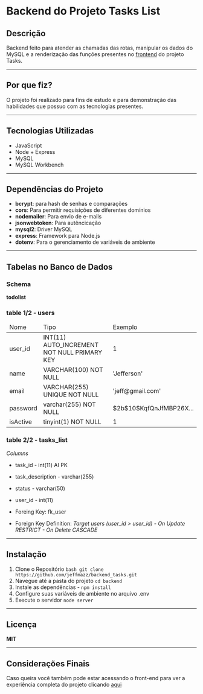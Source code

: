 # Backend do Projeto Tasks List

## Descrição
Backend feito para atender as chamadas das rotas, manipular os dados do MySQL e a renderização das funções presentes no [frontend](https://github.com/jeffmazz/frontend_tasks) do projeto Tasks.

---

## Por que fiz?
O projeto foi realizado para fins de estudo e para demonstração das habilidades que possuo com as tecnologias presentes.

---

## Tecnologias Utilizadas
- JavaScript
- Node + Express
- MySQL
- MySQL Workbench

---

## Dependências do Projeto
- **bcrypt**: para hash de senhas e comparações
- **cors**: Para permitir requisições de diferentes domínios
- **nodemailer**: Para envio de e-mails
- **jsonwebtoken**: Para autêncicação
- **mysql2**: Driver MySQL
- **express**: Framework para Node.js
- **dotenv**: Para o gerenciamento de variáveis de ambiente

---

## Tabelas no Banco de Dados

### Schema
**todolist**

### table 1/2 - **users**

<table>
	<thead>
		<tr>
  			<td> Nome </td>
  			<td> Tipo </td>
  			<td> Exemplo </td>
		</tr>
  	</thead>
  	<tr>
  		<td> user_id </td>
    	<td> INT(11) AUTO_INCREMENT NOT NULL PRIMARY KEY </td>
    	<td> 1 </td>
  	</tr>
  	<tr>
  		<td> name </td>
    	<td> VARCHAR(100) NOT NULL </td>
    	<td> 'Jefferson' </td>
  	</tr>
  	<tr>
  		<td> email </td>
    	<td> VARCHAR(255) UNIQUE NOT NULL </td>
    	<td> 'jeff@gmail.com' </td>
  	</tr>
  	<tr>
  		<td> password </td>
    	<td> varchar(255) NOT NULL </td>
    	<td> $2b$10$KqfQnJfMBP26X... </td>
  	</tr>
  	<tr>
  		<td> isActive </td>
    	<td> tinyint(1) NOT NULL  </td>
    	<td> 1 </td>
  	</tr>
</table>

### table 2/2 - **tasks_list**

*Columns*
- task_id - int(11) AI PK
- task_description - varchar(255)
- status - varchar(50)
- user_id - int(11)

- Foreing Key: fk_user
- Foreign Key Definition: *Target users (user_id > user_id) - On Update RESTRICT - On Delete CASCADE*


---

## Instalação
1. Clone o Repositório ``` bash git clone https://github.com/jeffmazz/backend_tasks.git ```
2. Navegue até a pasta do projeto ``` cd backend ```
3. Instale as dependências -  ```npm install```
4. Configure suas variáveis de ambiente no arquivo .env
5. Execute o servidor ```node server```

---

## Licença
**MIT**

---

## Considerações Finais
Caso queira você também pode estar acessando o front-end para ver a experiência completa do projeto clicando [aqui](https://github.com/jeffmazz/frontend_tasks)
